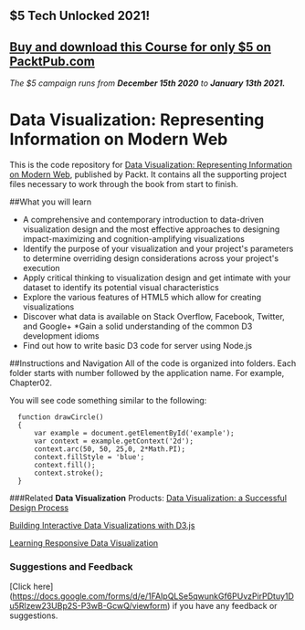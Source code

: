 ## $5 Tech Unlocked 2021!
[Buy and download this Course for only $5 on PacktPub.com](https://www.packtpub.com/product/data-visualization-representing-information-on-modern-web/9781787129764)
-----
*The $5 campaign         runs from __December 15th 2020__ to __January 13th 2021.__*

# Data Visualization: Representing Information on Modern Web
This is the code repository for [Data Visualization: Representing Information on Modern Web](https://github.com/PacktPublishing/Data-Visualization-Representing-Information-on-Modern-Web), published by Packt. It contains all the supporting project files necessary to work through the book from start to finish.


##What you will learn

* A comprehensive and contemporary introduction to data-driven visualization design and the most effective approaches to designing impact-maximizing and cognition-amplifying visualizations
* Identify the purpose of your visualization and your project's parameters to determine overriding design considerations across your project's execution
* Apply critical thinking to visualization design and get intimate with your dataset to identify its potential visual characteristics
* Explore the various features of HTML5 which allow for creating visualizations
* Discover what data is available on Stack Overflow, Facebook, Twitter, and Google+
*Gain a solid understanding of the common D3 development idioms
* Find out how to write basic D3 code for server using Node.js

##Instructions and Navigation
All of the code is organized into folders. Each folder starts with number followed by the application name. For example, Chapter02.

You will see code something similar to the following:

```
  function drawCircle()
  {
	  var example = document.getElementById('example');
	  var context = example.getContext('2d');
	  context.arc(50, 50, 25,0, 2*Math.PI);
	  context.fillStyle = 'blue';
	  context.fill();
	  context.stroke();
  } 
```

###Related **Data Visualization** Products:
[Data Visualization: a Successful Design Process](https://www.packtpub.com/big-data-and-business-intelligence/data-visualization-successful-design-process?utm_source=github&utm_medium=repository&utm_campaign=9781849693462)

[Building Interactive Data Visualizations with D3.js](https://www.packtpub.com/web-development/building-interactive-data-visualizations-d3js-video?utm_source=github&utm_medium=repository&utm_campaign=9781783283736)

[Learning Responsive Data Visualization](https://www.packtpub.com/web-development/learning-responsive-data-visualization?utm_source=github&utm_medium=repository&utm_campaign=9781785883781)


### Suggestions and Feedback
[Click here] (https://docs.google.com/forms/d/e/1FAIpQLSe5qwunkGf6PUvzPirPDtuy1Du5Rlzew23UBp2S-P3wB-GcwQ/viewform) if you have any feedback or suggestions.
